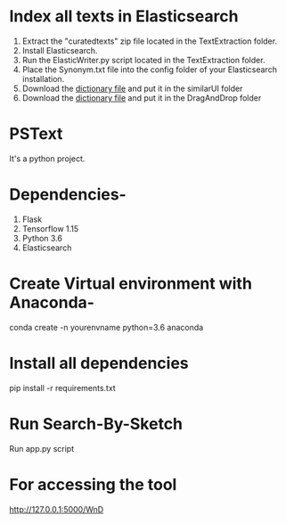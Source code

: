 # Index all texts in Elasticsearch
1. Extract the "curatedtexts" zip file located in the TextExtraction folder.
2. Install Elasticsearch.
3. Run the ElasticWriter.py script located in the TextExtraction folder.
4. Place the Synonym.txt file into the config folder of your Elasticsearch installation.
5. Download the [dictionary file](https://drive.google.com/file/d/1LoZbn8y5_xSeBbvipsd--7IqwuSvJQL4/edit) and put it in the similarUI folder 
6. Download the [dictionary file](https://drive.google.com/file/d/1WtiIYpwYWNSSEQk7iLHhK7lJdkmNOcu9) and put it in the DragAndDrop folder 

# PSText
It's a python project. 
# Dependencies-
1. Flask
2. Tensorflow 1.15
3. Python 3.6
4. Elasticsearch

# Create Virtual environment with Anaconda-
conda create -n yourenvname python=3.6 anaconda

# Install all dependencies
pip install -r requirements.txt

# Run Search-By-Sketch
Run app.py script

# For accessing the tool
http://127.0.0.1:5000/WnD
